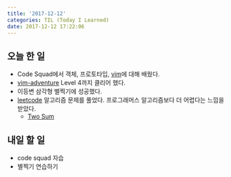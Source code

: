 ```yaml
---
title: '2017-12-12'
categories: TIL (Today I Learned)
date: 2017-12-12 17:22:06
---
```

## 오늘 한 일
  - Code Squad에서 객체, 프로토타입, [vim](http://www.vim.org/)에 대해 배웠다.
  - [vim-adventure](https://vim-adventures.com/) Level 4까지 클리어 했다.
  - 이등변 삼각형 별찍기에 성공했다.
  - [leetcode](https://leetcode.com/) 알고리즘 문제를 풀었다. 프로그래머스 알고리즘보다 더 어렵다는 느낌을 받았다.
    - [Two Sum](https://leetcode.com/problems/two-sum/description/)


## 내일 할 일
  - code squad 자습
  - 별찍기 연습하기